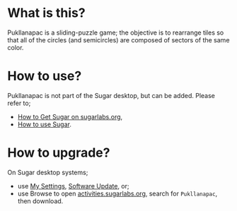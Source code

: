 What is this?
=============

Pukllanapac is a sliding-puzzle game; the objective is to rearrange tiles so that all of the circles (and semicircles) are composed of sectors of the same color.

How to use?
===========

Pukllanapac is not part of the Sugar desktop, but can be added. Please refer to;

* [How to Get Sugar on sugarlabs.org](https://sugarlabs.org/),
* [How to use Sugar](https://help.sugarlabs.org/).

How to upgrade?
===============

On Sugar desktop systems;
* use [My Settings](https://help.sugarlabs.org/en/my_settings.html), [Software Update](https://help.sugarlabs.org/en/my_settings.html#software-update), or;
* use Browse to open [activities.sugarlabs.org](https://activities.sugarlabs.org/), search for `Pukllanapac`, then download.
